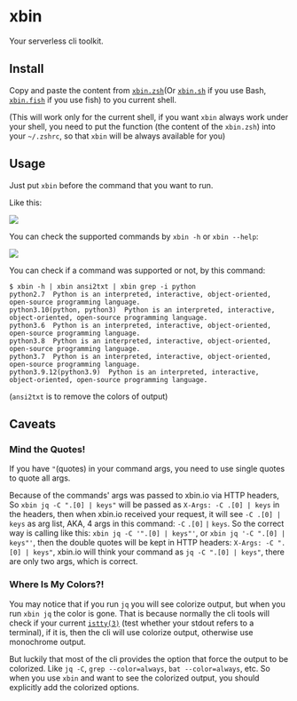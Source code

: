 # xbin

Your serverless cli toolkit.

## Install

Copy and paste the content from [`xbin.zsh`](./xbin.zsh)(Or
[`xbin.sh`](./xbin.sh) if you use Bash, [`xbin.fish`](./xbin.fish) if you use
fish) to you current shell.

(This will work only for the current shell, if you want `xbin` always work under
your shell, you need to put the function (the content of the `xbin.zsh`) into
your `~/.zshrc`, so that `xbin` will be always available for you)

## Usage

Just put `xbin` before the command that you want to run.

Like this:

![](./docimages/xbin-example.png)

You can check the supported commands by `xbin -h` or `xbin --help`:

![](./docimages/xbin-help.png)

You can check if a command was supported or not, by this command:

```shell
$ xbin -h | xbin ansi2txt | xbin grep -i python
python2.7  Python is an interpreted, interactive, object-oriented, open-source programming language.
python3.10(python, python3)  Python is an interpreted, interactive, object-oriented, open-source programming language.
python3.6  Python is an interpreted, interactive, object-oriented, open-source programming language.
python3.8  Python is an interpreted, interactive, object-oriented, open-source programming language.
python3.7  Python is an interpreted, interactive, object-oriented, open-source programming language.
python3.9.12(python3.9)  Python is an interpreted, interactive, object-oriented, open-source programming language.
```

(`ansi2txt` is to remove the colors of output)

## Caveats

### Mind the Quotes!

If you have `"`(quotes) in your command args, you need to use single quotes to
quote all args.

Because of the commands' args was passed to xbin.io via HTTP headers, So
`xbin jq -C ".[0] | keys"` will be passed as `X-Args: -C .[0] | keys` in the
headers, then when xbin.io received your request, it will see `-C .[0] | keys`
as arg list, AKA, 4 args in this command: `-C` `.[0]` `|` `keys`. So the correct
way is calling like this: `xbin jq -C '".[0] | keys"'`, or
`xbin jq '-C ".[0] | keys"'`, then the double quotes will be kept in HTTP
headers: `X-Args: -C ".[0] | keys"`, xbin.io will think your command as
`jq -C ".[0] | keys"`, there are only two args, which is correct.

### Where Is My Colors?!

You may notice that if you run `jq` you will see colorize output, but when you
run `xbin jq` the color is gone. That is because normally the cli tools will
check if your current
[`istty(3)`](https://man7.org/linux/man-pages/man3/isatty.3.html) (test whether
your stdout refers to a terminal), if it is, then the cli will use colorize
output, otherwise use monochrome output.

But luckily that most of the cli provides the option that force the output to be
colorized. Like `jq -C`, `grep --color=always`, `bat --color=always`, etc. So
when you use `xbin` and want to see the colorized output, you should explicitly
add the colorized options.
